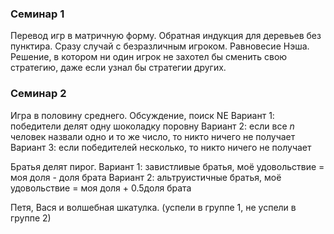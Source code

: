 ### Семинар 1

Перевод игр в матричную форму.
Обратная индукция для деревьев без пунктира. Сразу случай с безразличным игроком.
Равновесие Нэша. Решение, в котором ни один игрок не захотел бы сменить свою стратегию,
даже если узнал бы стратегии других.

### Семинар 2

Игра в половину среднего.
Обсуждение, поиск NE
Вариант 1: победители делят одну шоколадку поровну
Вариант 2: если все $n$ человек назвали одно и то же число, то никто ничего не получает
Вариант 3: если победителей несколько, то никто ничего не получает

Братья делят пирог.
Вариант 1: завистливые братья, моё удовольствие = моя доля - доля брата
Вариант 2: альтруистичные братья, моё удовольствие = моя доля + 0.5доля брата

Петя, Вася и волшебная шкатулка. (успели в группе 1, не успели в группе 2)

